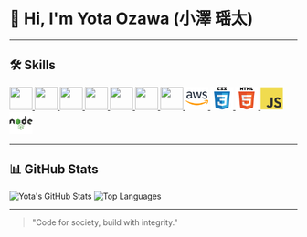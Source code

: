 # 👋 Hi, I'm Yota Ozawa (小澤 瑶太)




<!-- ## 🔗 Connect with me
[![Twitter](https://img.shields.io/badge/X-@ozawayota-1DA1F2?style=for-the-badge&logo=x)](https://twitter.com/)  
📫 Email: ozawayota@example.com -->

---

## 🛠 Skills
<p align="left">
  <a href="https://reactjs.org/" target="_blank" rel="noreferrer">
    <img src="https://cdn.jsdelivr.net/gh/devicons/devicon/icons/react/react-original.svg" width="40" height="40" />
  </a>

  <a href="https://www.typescriptlang.org/" target="_blank" rel="noreferrer">
    <img src="https://cdn.jsdelivr.net/gh/devicons/devicon/icons/typescript/typescript-original.svg" width="40" height="40" />
  </a>

  <a href="https://nodejs.org/ja" target="_blank" rel="noreferrer">
    <img src="https://cdn.jsdelivr.net/gh/devicons/devicon/icons/nodejs/nodejs-original.svg" width="40" height="40" />
  </a>

  <a href="https://www.python.org/" target="_blank" rel="noreferrer">
    <img src="https://cdn.jsdelivr.net/gh/devicons/devicon/icons/python/python-original.svg" width="40" height="40" />
  </a>

  <a href="https://firebase.google.com/?hl=ja" target="_blank" rel="noreferrer">
    <img src="https://cdn.jsdelivr.net/gh/devicons/devicon/icons/firebase/firebase-plain.svg" width="40" height="40" />
  </a>

  <a href="https://www.postgresql.org/" target="_blank" rel="noreferrer">
    <img src="https://cdn.jsdelivr.net/gh/devicons/devicon/icons/postgresql/postgresql-original.svg" width="40" height="40" />
  </a>

  <a href="https://www.docker.com/ja-jp/" target="_blank" rel="noreferrer">
    <img src="https://cdn.jsdelivr.net/gh/devicons/devicon/icons/docker/docker-original.svg" width="40" height="40" />
  </a>

  <a href="https://aws.amazon.com/jp/" target="_blank" rel="noreferrer">
    <img src="https://raw.githubusercontent.com/devicons/devicon/master/icons/amazonwebservices/amazonwebservices-original-wordmark.svg" width="40" height="40" />
  </a>

  <a href="https://www.w3schools.com/css/" target="_blank" rel="noreferrer">
    <img src="https://raw.githubusercontent.com/devicons/devicon/master/icons/css3/css3-original-wordmark.svg" alt="css3" width="40" height="40"/>
  </a> 

  <a href="https://www.w3.org/html/" target="_blank" rel="noreferrer">
    <img src="https://raw.githubusercontent.com/devicons/devicon/master/icons/html5/html5-original-wordmark.svg" alt="html5" width="40" height="40"/>
  </a>

  <a href="https://developer.mozilla.org/en-US/docs/Web/JavaScript" target="_blank" rel="noreferrer">
    <img src="https://raw.githubusercontent.com/devicons/devicon/master/icons/javascript/javascript-original.svg" alt="javascript" width="40" height="40"/>
  </a>

  <a href="https://nodejs.org" target="_blank" rel="noreferrer">
    <img src="https://raw.githubusercontent.com/devicons/devicon/master/icons/nodejs/nodejs-original-wordmark.svg" alt="nodejs" width="40" height="40"/>
  </a>

</p>


---

## 📊 GitHub Stats
![Yota's GitHub Stats](https://github-readme-stats.vercel.app/api?username=yota4071&show_icons=true&theme=tokyonight)
![Top Languages](https://github-readme-stats.vercel.app/api/top-langs/?username=yota4071&layout=compact&theme=tokyonight)

---

<!-- ## 🚀 Projects
- 🔧 [Memory-mobile2025](https://github.com/yota4071/Memory-mobile2025) – React Native + AWS モバイルアプリ
- 🍽 [kichen-car-app](https://github.com/yota4071/kichen-car-app) – 学内キッチンカーの出店情報アプリ
- 🧪 [exhibitor-group-search2](https://github.com/yota4071/exhibitor-group-search2) – 学園祭の出展団体検索サービス

--- -->

> "Code for society, build with integrity."